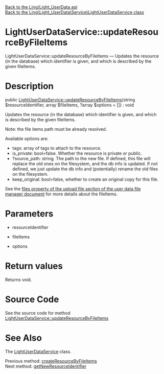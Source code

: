 [Back to the Ling/Light_UserData api](https://github.com/lingtalfi/Light_UserData/blob/master/doc/api/Ling/Light_UserData.md)<br>
[Back to the Ling\Light_UserData\Service\LightUserDataService class](https://github.com/lingtalfi/Light_UserData/blob/master/doc/api/Ling/Light_UserData/Service/LightUserDataService.md)


LightUserDataService::updateResourceByFileItems
================



LightUserDataService::updateResourceByFileItems — Updates the resource (in the database) which identifier is given, and which is described by the given fileItems.




Description
================


public [LightUserDataService::updateResourceByFileItems](https://github.com/lingtalfi/Light_UserData/blob/master/doc/api/Ling/Light_UserData/Service/LightUserDataService/updateResourceByFileItems.md)(string $resourceIdentifier, array $fileItems, ?array $options = []) : void




Updates the resource (in the database) which identifier is given, and which is described by the given fileItems.


Note: the file items path must be already resolved.

Available options are:
- tags: array of tags to attach to the resource.
- is_private: bool=false. Whether the resource is private or public.
- ?source_path: string. The path to the new file.
     If defined, this file will replace the old ones on the filesystem, and the db info is updated.
     If not defined, we just update the db info and (potentially) rename the old files on the filesystem.
- keep_original: bool=false, whether to create an original copy for this file.


See the [files property of the upload file section of the user data file manager document](https://github.com/lingtalfi/Light_UserData/blob/master/doc/pages/user-data-file-manager.md#upload-file-configuration) for more details about the fileItems.




Parameters
================


- resourceIdentifier

    

- fileItems

    

- options

    


Return values
================

Returns void.








Source Code
===========
See the source code for method [LightUserDataService::updateResourceByFileItems](https://github.com/lingtalfi/Light_UserData/blob/master/Service/LightUserDataService.php#L1080-L1274)


See Also
================

The [LightUserDataService](https://github.com/lingtalfi/Light_UserData/blob/master/doc/api/Ling/Light_UserData/Service/LightUserDataService.md) class.

Previous method: [createResourceByFileItems](https://github.com/lingtalfi/Light_UserData/blob/master/doc/api/Ling/Light_UserData/Service/LightUserDataService/createResourceByFileItems.md)<br>Next method: [getNewResourceIdentifier](https://github.com/lingtalfi/Light_UserData/blob/master/doc/api/Ling/Light_UserData/Service/LightUserDataService/getNewResourceIdentifier.md)<br>

